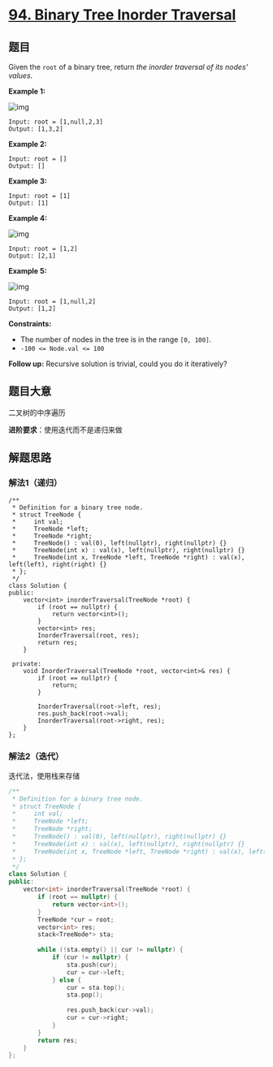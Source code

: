 # [94. Binary Tree Inorder Traversal](https://leetcode.com/problems/binary-tree-inorder-traversal/)

## 题目

Given the `root` of a binary tree, return *the inorder traversal of its nodes' values*.

 

**Example 1:**

![img](https://assets.leetcode.com/uploads/2020/09/15/inorder_1.jpg)

```
Input: root = [1,null,2,3]
Output: [1,3,2]
```

**Example 2:**

```
Input: root = []
Output: []
```

**Example 3:**

```
Input: root = [1]
Output: [1]
```

**Example 4:**

![img](https://assets.leetcode.com/uploads/2020/09/15/inorder_5.jpg)

```
Input: root = [1,2]
Output: [2,1]
```

**Example 5:**

![img](https://assets.leetcode.com/uploads/2020/09/15/inorder_4.jpg)

```
Input: root = [1,null,2]
Output: [1,2]
```

 

**Constraints:**

- The number of nodes in the tree is in the range `[0, 100]`.
- `-100 <= Node.val <= 100`



**Follow up:** Recursive solution is trivial, could you do it iteratively?

## 题目大意

二叉树的中序遍历

**进阶要求**：使用迭代而不是递归来做

## 解题思路

### 解法1（递归）

``````
/**
 * Definition for a binary tree node.
 * struct TreeNode {
 *     int val;
 *     TreeNode *left;
 *     TreeNode *right;
 *     TreeNode() : val(0), left(nullptr), right(nullptr) {}
 *     TreeNode(int x) : val(x), left(nullptr), right(nullptr) {}
 *     TreeNode(int x, TreeNode *left, TreeNode *right) : val(x), left(left), right(right) {}
 * };
 */
class Solution {
public:
    vector<int> inorderTraversal(TreeNode *root) {
    	if (root == nullptr) {
    		return vector<int>();
    	}
        vector<int> res;
        InorderTraversal(root, res);
        return res;
    }
    
 private:
    void InorderTraversal(TreeNode *root, vector<int>& res) {
        if (root == nullptr) {
            return;
        }
        
        InorderTraversal(root->left, res);
        res.push_back(root->val);
        InorderTraversal(root->right, res);
    }
};
``````

### 解法2（迭代）

迭代法，使用栈来存储

`````c++
/**
 * Definition for a binary tree node.
 * struct TreeNode {
 *     int val;
 *     TreeNode *left;
 *     TreeNode *right;
 *     TreeNode() : val(0), left(nullptr), right(nullptr) {}
 *     TreeNode(int x) : val(x), left(nullptr), right(nullptr) {}
 *     TreeNode(int x, TreeNode *left, TreeNode *right) : val(x), left(left), right(right) {}
 * };
 */
class Solution {
public:
    vector<int> inorderTraversal(TreeNode *root) {
        if (root == nullptr) {
            return vector<int>();
        }
        TreeNode *cur = root;
        vector<int> res;
        stack<TreeNode*> sta;
        
        while (!sta.empty() || cur != nullptr) {
            if (cur != nullptr) {
                sta.push(cur);
                cur = cur->left;
            } else {
                cur = sta.top();
                sta.pop();
                
                res.push_back(cur->val);
                cur = cur->right;
            }
        }
        return res;
    }
};
`````

